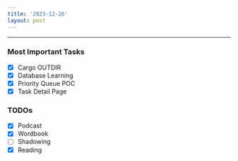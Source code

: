 ```yaml
---
title: '2023-12-26'
layout: post
---
```


---

### Most Important Tasks

- [x] Cargo OUTDIR
- [x] Database Learning
- [x] Priority Queue POC
- [x] Task Detail Page

### TODOs

- [x] Podcast
- [x] Wordbook
- [ ] Shadowing
- [x] Reading
